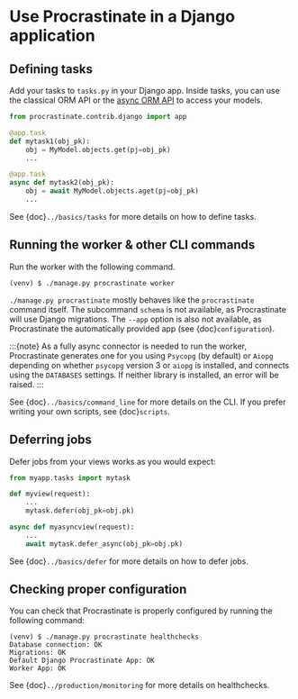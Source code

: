 # Use Procrastinate in a Django application

## Defining tasks

Add your tasks to `tasks.py` in your Django app.
Inside tasks, you can use the classical ORM API or the [async ORM API] to access your models.

[async ORM API]: https://docs.djangoproject.com/en/4.2/topics/async/#queries-the-orm

```python
from procrastinate.contrib.django import app

@app.task
def mytask1(obj_pk):
    obj = MyModel.objects.get(pj=obj_pk)
    ...

@app.task
async def mytask2(obj_pk):
    obj = await MyModel.objects.aget(pj=obj_pk)
    ...
```

See {doc}`../basics/tasks` for more details on how to define tasks.

## Running the worker & other CLI commands

Run the worker with the following command.
```console
(venv) $ ./manage.py procrastinate worker
```

`./manage.py procrastinate` mostly behaves like the `procrastinate` command
itself. The subcommand `schema` is not available, as Procrastinate will use
Django migrations. The `--app` option is also not available, as Procrastinate
the automatically provided app (see {doc}`configuration`).

:::{note}
As a fully async connector is needed to run the worker, Procrastinate generates
one for you using `Psycopg` (by default) or `Aiopg` depending on
whether `psycopg` version 3 or `aiopg` is installed, and connects using the
`DATABASES` settings. If neither library is installed, an error will be raised.
:::

See {doc}`../basics/command_line` for more details on the CLI.
If you prefer writing your own scripts, see {doc}`scripts`.

## Deferring jobs

Defer jobs from your views works as you would expect:

```python
from myapp.tasks import mytask

def myview(request):
    ...
    mytask.defer(obj_pk=obj.pk)

async def myasyncview(request):
    ...
    await mytask.defer_async(obj_pk=obj.pk)
```

See {doc}`../basics/defer` for more details on how to defer jobs.


## Checking proper configuration

You can check that Procrastinate is properly configured by running the following command:
```console
(venv) $ ./manage.py procrastinate healthchecks
Database connection: OK
Migrations: OK
Default Django Procrastinate App: OK
Worker App: OK
```

See {doc}`../production/monitoring` for more details on healthchecks.
